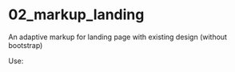 # 02_markup_landing

An adaptive markup for landing page with existing design (without bootstrap)

Use:
